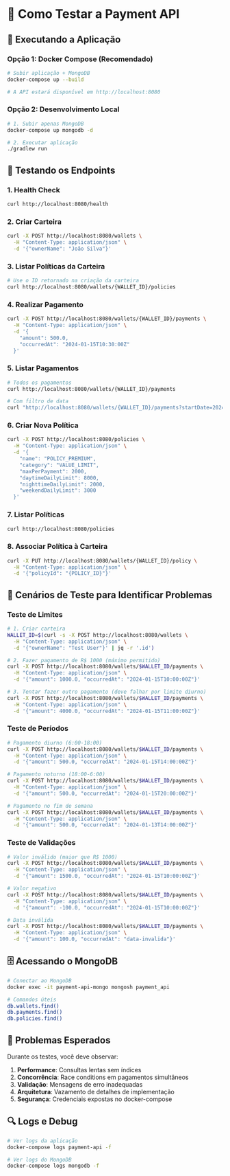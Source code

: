 # 🧪 Como Testar a Payment API

## 🚀 Executando a Aplicação

### Opção 1: Docker Compose (Recomendado)
```bash
# Subir aplicação + MongoDB
docker-compose up --build

# A API estará disponível em http://localhost:8080
```

### Opção 2: Desenvolvimento Local
```bash
# 1. Subir apenas MongoDB
docker-compose up mongodb -d

# 2. Executar aplicação
./gradlew run
```

## 🔧 Testando os Endpoints

### 1. Health Check
```bash
curl http://localhost:8080/health
```

### 2. Criar Carteira
```bash
curl -X POST http://localhost:8080/wallets \
  -H "Content-Type: application/json" \
  -d '{"ownerName": "João Silva"}'
```

### 3. Listar Políticas da Carteira
```bash
# Use o ID retornado na criação da carteira
curl http://localhost:8080/wallets/{WALLET_ID}/policies
```

### 4. Realizar Pagamento
```bash
curl -X POST http://localhost:8080/wallets/{WALLET_ID}/payments \
  -H "Content-Type: application/json" \
  -d '{
    "amount": 500.0,
    "occurredAt": "2024-01-15T10:30:00Z"
  }'
```

### 5. Listar Pagamentos
```bash
# Todos os pagamentos
curl http://localhost:8080/wallets/{WALLET_ID}/payments

# Com filtro de data
curl "http://localhost:8080/wallets/{WALLET_ID}/payments?startDate=2024-01-01T00:00:00Z&endDate=2024-01-31T23:59:59Z"
```

### 6. Criar Nova Política
```bash
curl -X POST http://localhost:8080/policies \
  -H "Content-Type: application/json" \
  -d '{
    "name": "POLICY_PREMIUM",
    "category": "VALUE_LIMIT",
    "maxPerPayment": 2000,
    "daytimeDailyLimit": 8000,
    "nighttimeDailyLimit": 2000,
    "weekendDailyLimit": 3000
  }'
```

### 7. Listar Políticas
```bash
curl http://localhost:8080/policies
```

### 8. Associar Política à Carteira
```bash
curl -X PUT http://localhost:8080/wallets/{WALLET_ID}/policy \
  -H "Content-Type: application/json" \
  -d '{"policyId": "{POLICY_ID}"}'
```

## 🧪 Cenários de Teste para Identificar Problemas

### Teste de Limites
```bash
# 1. Criar carteira
WALLET_ID=$(curl -s -X POST http://localhost:8080/wallets \
  -H "Content-Type: application/json" \
  -d '{"ownerName": "Test User"}' | jq -r '.id')

# 2. Fazer pagamento de R$ 1000 (máximo permitido)
curl -X POST http://localhost:8080/wallets/$WALLET_ID/payments \
  -H "Content-Type: application/json" \
  -d '{"amount": 1000.0, "occurredAt": "2024-01-15T10:00:00Z"}'

# 3. Tentar fazer outro pagamento (deve falhar por limite diurno)
curl -X POST http://localhost:8080/wallets/$WALLET_ID/payments \
  -H "Content-Type: application/json" \
  -d '{"amount": 4000.0, "occurredAt": "2024-01-15T11:00:00Z"}'
```

### Teste de Períodos
```bash
# Pagamento diurno (6:00-18:00)
curl -X POST http://localhost:8080/wallets/$WALLET_ID/payments \
  -H "Content-Type: application/json" \
  -d '{"amount": 500.0, "occurredAt": "2024-01-15T14:00:00Z"}'

# Pagamento noturno (18:00-6:00)
curl -X POST http://localhost:8080/wallets/$WALLET_ID/payments \
  -H "Content-Type: application/json" \
  -d '{"amount": 500.0, "occurredAt": "2024-01-15T20:00:00Z"}'

# Pagamento no fim de semana
curl -X POST http://localhost:8080/wallets/$WALLET_ID/payments \
  -H "Content-Type: application/json" \
  -d '{"amount": 500.0, "occurredAt": "2024-01-13T14:00:00Z"}'
```

### Teste de Validações
```bash
# Valor inválido (maior que R$ 1000)
curl -X POST http://localhost:8080/wallets/$WALLET_ID/payments \
  -H "Content-Type: application/json" \
  -d '{"amount": 1500.0, "occurredAt": "2024-01-15T10:00:00Z"}'

# Valor negativo
curl -X POST http://localhost:8080/wallets/$WALLET_ID/payments \
  -H "Content-Type: application/json" \
  -d '{"amount": -100.0, "occurredAt": "2024-01-15T10:00:00Z"}'

# Data inválida
curl -X POST http://localhost:8080/wallets/$WALLET_ID/payments \
  -H "Content-Type: application/json" \
  -d '{"amount": 100.0, "occurredAt": "data-invalida"}'
```

## 🗄️ Acessando o MongoDB

```bash
# Conectar ao MongoDB
docker exec -it payment-api-mongo mongosh payment_api

# Comandos úteis
db.wallets.find()
db.payments.find()
db.policies.find()
```

## 🚨 Problemas Esperados

Durante os testes, você deve observar:

1. **Performance**: Consultas lentas sem índices
2. **Concorrência**: Race conditions em pagamentos simultâneos
3. **Validação**: Mensagens de erro inadequadas
4. **Arquitetura**: Vazamento de detalhes de implementação
5. **Segurança**: Credenciais expostas no docker-compose

## 🔍 Logs e Debug

```bash
# Ver logs da aplicação
docker-compose logs payment-api -f

# Ver logs do MongoDB
docker-compose logs mongodb -f
```

